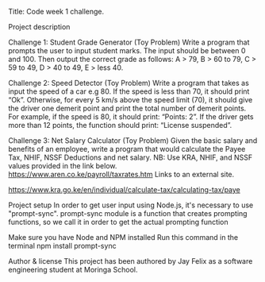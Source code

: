 Title: Code week 1 challenge.

Project description

Challenge 1: Student Grade Generator (Toy Problem)
Write a program that prompts the user to input student marks. The input should be between 0 and 100. Then output the correct grade as follows:
A > 79, B > 60 to 79, C > 59 to 49, D > 40 to 49, E > less 40.

Challenge 2: Speed Detector (Toy Problem)
Write a program that takes as input the speed of a car e.g 80. If the speed is less than 70, it should print “Ok”. Otherwise, for every 5 km/s above the speed limit (70), it should give the driver one demerit point and print the total number of demerit points.
For example, if the speed is 80, it should print: “Points: 2”. If the driver gets more than 12 points, the function should print: “License suspended”.

Challenge 3: Net Salary Calculator (Toy Problem)
Given the basic salary and benefits of an employee, write a program that would calculate the Payee Tax, NHIF, NSSF Deductions and net salary.
NB: Use KRA, NHIF, and NSSF values provided in the link below.
https://www.aren.co.ke/payroll/taxrates.htm
Links to an external site.

https://www.kra.go.ke/en/individual/calculate-tax/calculating-tax/paye

Project setup
In order to get user input using Node.js, it's necessary to use "prompt-sync". prompt-sync module is a function that creates prompting functions, so we call it in order to get the actual prompting function

Make sure you have Node and NPM installed
Run this command in the terminal
npm install prompt-sync

Author & license
This project has been authored by Jay Felix as a software engineering student at Moringa School.

